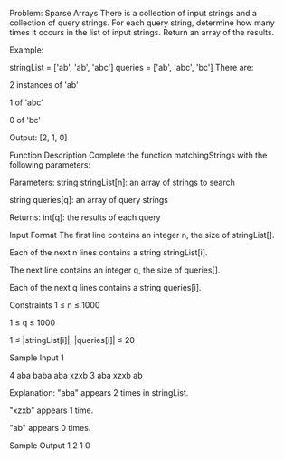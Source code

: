  Problem: Sparse Arrays
There is a collection of input strings and a collection of query strings.
For each query string, determine how many times it occurs in the list of input strings.
Return an array of the results.

 Example:

stringList = ['ab', 'ab', 'abc']
queries = ['ab', 'abc', 'bc']
There are:

2 instances of 'ab'

1 of 'abc'

0 of 'bc'

Output:
[2, 1, 0]

Function Description
Complete the function matchingStrings with the following parameters:

Parameters:
string stringList[n]: an array of strings to search

string queries[q]: an array of query strings

Returns:
int[q]: the results of each query

Input Format
The first line contains an integer n, the size of stringList[].

Each of the next n lines contains a string stringList[i].

The next line contains an integer q, the size of queries[].

Each of the next q lines contains a string queries[i].

Constraints
1 ≤ n ≤ 1000

1 ≤ q ≤ 1000

1 ≤ |stringList[i]|, |queries[i]| ≤ 20

Sample Input 1

4
aba
baba
aba
xzxb
3
aba
xzxb
ab

Explanation:
"aba" appears 2 times in stringList.

"xzxb" appears 1 time.

"ab" appears 0 times.

Sample Output 1
2
1
0